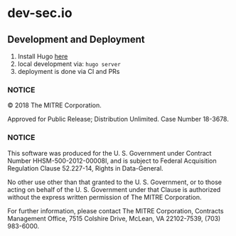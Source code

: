 # dev-sec.io

## Development and Deployment

1. Install Hugo [here](https://gohugo.io/getting-started/installing/)
2. local development via: `hugo server`
3. deployment is done via CI and PRs

### NOTICE  

© 2018 The MITRE Corporation.

Approved for Public Release; Distribution Unlimited. Case Number 18-3678.

### NOTICE  

This software was produced for the U. S. Government under Contract Number HHSM-500-2012-00008I, and is subject to Federal Acquisition Regulation Clause 52.227-14, Rights in Data-General.

No other use other than that granted to the U. S. Government, or to those acting on behalf of the U. S. Government under that Clause is authorized without the express written permission of The MITRE Corporation.

For further information, please contact The MITRE Corporation, Contracts Management Office, 7515 Colshire Drive, McLean, VA 22102-7539, (703) 983-6000.
